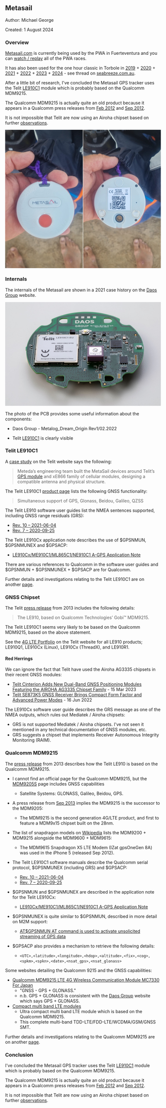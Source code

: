 ## Metasail

Author: Michael George

Created: 1 August 2024



### Overview

[Metasail.com](https://www.metasail.com/) is currently being used by the PWA in Fuerteventura and you can [watch / replay](https://www.metasail.com/live/597/) all of the PWA races.

It has also been used for the one hour classic in Torbole in [2019](https://www.metasail.com/past/116) + [2020](https://www.metasail.com/past/147) + [2021](https://www.metasail.com/past/188) + [2022](https://www.metasail.com/past/308) + [2023](https://www.metasail.com/past/416) + [2024](https://www.metasail.com/past/557/) - see thread on [seabreeze.com.au](https://www.seabreeze.com.au/forums/Windsurfing/Gps/Foil-beats-fin-speed#2766768).

After a little bit of research, I've concluded the Metasail GPS tracker uses the Telit [LE910C1](https://www.telit.com/devices/le910cx-linux/) module which is probably based on the Qualcomm MDM9215.

The Qualcomm MDM9215 is actually quite an old product because it appears in a Qualcomm press releases from [Feb 2012](https://www.qualcomm.com/news/releases/2012/02/qualcomm-announces-fifth-generation-embedded-data-connectivity-reference) and [Sep 2012](https://investor.qualcomm.com/news-events/press-releases/detail/317/qualcomm-second-generation-lte-chipsets-enable-high-speed).

It is not impossible that Telit are now using an Airoha chipset based on further [observations](telit.md).

![img](img/top+bottom.jpg)



### Internals

The internals of the Metasail are shown in a 2021 case history on the [Daos Group](https://www.daosgroup.it/en/casehistory/metasail-dream/#) website.

![img](img/Livia0017-1.jpg)



The photo of the PCB provides some useful information about the components:

- Daos Group - Metalog_Dream_Origin Rev1/02.2022

- Telit [LE910C1](https://www.telit.com/devices/le910cx-linux/) is clearly visible



### Telit LE910C1

A [case study](https://www.telit.com/resources/case-studies/metasail-high-seas-meet-high-accuracy/) on the Telit website says the following:

> Meteda’s engineering team built the MetaSail devices around Telit’s [GPS module](https://www.telit.com/modules-overview/positioning-timing-modules/) and xE866 family of cellular modules, designing a compatible antenna and physical structure.

The Telit LE910C1 [product page](https://www.telit.com/devices/le910cx-linux/) lists the following GNSS functionality:

> Simultaneous support of GPS, Glonass, Beidou, Galileo, QZSS

The Telit LE910 software user guides list the NMEA sentences supported, including GNSS range residuals (GRS):

- [Rev. 10 – 2021-06-04](https://sixfab.com/wp-content/uploads/2021/09/Telit_LE910Cx_Software_User_Guide_r10.pdf)
- [Rev. 7 – 2020-09-25](https://sixfab.com/wp-content/uploads/2021/02/Telit_LE910Cx_Software_User_Guide_r7.pdf)

The Telit LE910Cx application note describes the use of $GPSNMUN, $GPSNMUNEX and $GPSACP:

- [LE910Cx/ME910C1/ML865C1/NE910C1  A-GPS Application Note](https://sixfab.com/wp-content/uploads/2021/02/Telit_LE910Cx_ME910C1_ML865C1_NE910C1_A-GPS_Application_Note_r2.pdf)

There are various references to Qualcomm in the software user guides and $GPSNMUN + $GPSNMUNEX + $GPSACP are for Qualcomm.

Further details and investigations relating to the Telit LE910C1 are on another [page](telit.md).



### GNSS Chipset

The Telit [press release](https://www.telit.com/press/telit-expands-its-qualcomm-technologies-based-portfolio-with-new-lte-concept-product/) from 2013 includes the following details:

>  The LE910, based on Qualcomm Technologies’ Gobi™ MDM9215.

The Telit LE910C1 seems very likely to be based on the Qualcomm MDM9215, based on the above statement.

See the [4G LTE Portfolio](https://www.telit.com/modules-overview/cellular-lte/) on the Telit website for all LE910 products; LE910Q1, LE910Cx (Linux),  LE910Cx (ThreadX), and LE910R1.



#### Red Herrings

We can ignore the fact that Telit have used the Airoha AG3335 chipsets in their recent GNSS modules:

- [Telit Cinterion Adds New Dual-Band GNSS Positioning Modules Featuring the AIROHA AG3335 Chipset Family](https://www.telit.com/press/telit-cinterion-adds-new-dual-band-gnss-positioning-modules-featuring-airoha-ag3335-chipset-family/) - 15 Mar 2023
- [Telit SE873K5 GNSS Receiver Brings Compact Form Factor and Advanced Power Modes](https://www.telit.com/press/telit-se873k5-gnss-receiver-brings-compact-form-factor-and-advanced-power-modes/) - 16 Jun 2022

The LE910Cx software user guide describes the GRS message as one of the NMEA outputs, which rules out Mediatek / Airoha chipsets:

- GRS is not supported Mediatek / Airoha chipsets. I've not seen it mentioned in any technical documentation of GNSS modules, etc.
- GRS suggests a chipset that implements Receiver Autonomous Integrity Monitoring (RAIM).



### Qualcomm MDM9215

The [press release](https://www.telit.com/press/telit-expands-its-qualcomm-technologies-based-portfolio-with-new-lte-concept-product/) from 2013 describes how the Telit LE910 is based on the Qualcomm MDM9215.

- I cannot find an official page for the Qualcomm MDM9215, but the [MDM9205S](https://www.qualcomm.com/products/technology/modems/9205s-modem) page includes GNSS capabilities
    - Satellite Systems: GLONASS, Galileo, Beidou, GPS.
- A press release from [Sep 2013](https://www.qualcomm.com/news/releases/2012/09/qualcomm-second-generation-lte-chipsets-enable-high-speed-wireless) implies the MDM9215 is the successor to the MDM9205:
    - The MDM9215 is the second generation 4G/LTE product, and first to feature a MDM9x15 chipset built on the 28nm.

- The list of snapdragon models on [Wikipedia](https://en.wikipedia.org/wiki/List_of_Qualcomm_Snapdragon_modems#Qualcomm_Gobi) lists the MDM9200 + MDM9215 alongside the MDM9600 + MDM9615:
    - The MDM9615 Snapdragon X5 LTE Modem (IZat gpsOneGen 8A) was used in the iPhone 5 (released Sep 2012).

- The Telit LE910C1 software manuals describe the Qualcomm serial protocol, $GPSNMUNEX (including GRS) and $GPSACP:
  - [Rev. 10 – 2021-06-04](https://sixfab.com/wp-content/uploads/2021/09/Telit_LE910Cx_Software_User_Guide_r10.pdf)
  - [Rev. 7 – 2020-09-25](https://sixfab.com/wp-content/uploads/2021/02/Telit_LE910Cx_Software_User_Guide_r7.pdf)
- $GPSNMUN and $GPSNMUNEX are described in the application note for the Telit LE910Cx:
    - [LE910Cx/ME910C1/ML865C1/NE910C1  A-GPS Application Note](https://sixfab.com/wp-content/uploads/2021/02/Telit_LE910Cx_ME910C1_ML865C1_NE910C1_A-GPS_Application_Note_r2.pdf)
- $GPSNMUNEX is quite similar to $GPSNMUN, described in more detail on M2M support:
    - [AT$GPSNMUN AT command is used to activate unsolicited streaming of GPS data](https://m2msupport.net/m2msupport/atgpsnmun-unsolicited-nmea-data-configuration/)
- $GPSACP also provides a mechanism to retrieve the following details:
    - `<UTC>,<latitude>,<longitude>,<hdop>,<altitude>,<fix>,<cog>, <spkm>,<spkn>,<date>,<nsat_gps>,<nsat_glonass>`




Some websites detailing the Qualcomm 9215 and the GNSS capabilities:

- [Qualcomm MDM9215 LTE 4G Wireless Communication Module MC7330 For Japan](https://www.wirelesscommunicationmodule.com/sale-7563061-qualcomm-mdm9215-lte-4g-wireless-communication-module-mc7330-for-japan.html)
    - "GNSS - GPS + GLONASS."
    - n.b. GPS + GLONASS is consistent with the [Daos Group](https://www.daosgroup.it/en/casehistory/metasail-dream/#) website which says GPS + GLONASS.
- [Compact multi band LTE modules](https://www.texim-europe.com/news/238-Compact-multi-band-LTE-modules)
    - Ultra compact multi band LTE module which is based on the Qualcomm MDM9215.
    - This complete multi-band TDD-LTE/FDD-LTE/WCDMA/GSM/GNSS SMT.



Further details and investigations relating to the Qualcomm MDM9215 are on another [page](qualcomm.md).



### Conclusion

I've concluded the Metasail GPS tracker uses the Telit [LE910C1](https://www.telit.com/devices/le910cx-linux/) module which is probably based on the Qualcomm MDM9215.

The Qualcomm MDM9215 is actually quite an old product because it appears in a Qualcomm press releases from [Feb 2012](https://www.qualcomm.com/news/releases/2012/02/qualcomm-announces-fifth-generation-embedded-data-connectivity-reference) and [Sep 2012](https://investor.qualcomm.com/news-events/press-releases/detail/317/qualcomm-second-generation-lte-chipsets-enable-high-speed).

It is not impossible that Telit are now using an Airoha chipset based on further [observations](telit.md).
